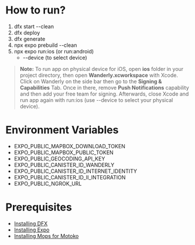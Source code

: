 # How to run?

1. dfx start --clean
2. dfx deploy
3. dfx generate
4. npx expo prebuild --clean
5. npx expo run:ios (or run:android)
   - --device (to select device)
  
> **Note:** To run app on physical device for iOS, open **ios** folder in your project directory, then open **Wanderly.xcworkspace** with Xcode. Click on Wanderly on the side bar then go to the **Signing & Capabilities** Tab. Once in there, remove **Push Notifications** capability and then add your free team for signing. Afterwards, close Xcode and run app again with run:ios (use --device to select your physical device).

# Environment Variables

- EXPO_PUBLIC_MAPBOX_DOWNLOAD_TOKEN
- EXPO_PUBLIC_MAPBOX_PUBLIC_TOKEN
- EXPO_PUBLIC_GEOCODING_API_KEY
- EXPO_PUBLIC_CANISTER_ID_WANDERLY
- EXPO_PUBLIC_CANISTER_ID_INTERNET_IDENTITY
- EXPO_PUBLIC_CANISTER_ID_II_INTEGRATION
- EXPO_PUBLIC_NGROK_URL

# Prerequisites

- [Installing DFX](https://internetcomputer.org/docs/current/developer-docs/getting-started/install/)
- [Installing Expo](https://docs.expo.dev/get-started/installation/)
- [Installing Mops for Motoko](https://mops.one/docs/install)
